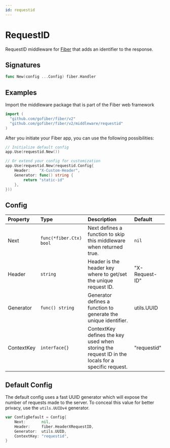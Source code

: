 ```yaml
---
id: requestid
---
```


# RequestID

RequestID middleware for [Fiber](https://github.com/gofiber/fiber) that adds an identifier to the response.

## Signatures

```go
func New(config ...Config) fiber.Handler
```

## Examples

Import the middleware package that is part of the Fiber web framework

```go
import (
  "github.com/gofiber/fiber/v2"
  "github.com/gofiber/fiber/v2/middleware/requestid"
)
```

After you initiate your Fiber app, you can use the following possibilities:

```go
// Initialize default config
app.Use(requestid.New())

// Or extend your config for customization
app.Use(requestid.New(requestid.Config{
    Header:    "X-Custom-Header",
    Generator: func() string {
        return "static-id"
    },
}))
```

## Config

| Property   | Type                    | Description                                                                                       | Default        |
|:-----------|:------------------------|:--------------------------------------------------------------------------------------------------|:---------------|
| Next       | `func(*fiber.Ctx) bool` | Next defines a function to skip this middleware when returned true.                               | `nil`          |
| Header     | `string`                | Header is the header key where to get/set the unique request ID.                                  | "X-Request-ID" |
| Generator  | `func() string`         | Generator defines a function to generate the unique identifier.                                   | utils.UUID     |
| ContextKey | `interface{}`           | ContextKey defines the key used when storing the request ID in the locals for a specific request. | "requestid"    |

## Default Config
The default config uses a fast UUID generator which will expose the number of
requests made to the server. To conceal this value for better privacy, use the
`utils.UUIDv4` generator.

```go
var ConfigDefault = Config{
    Next:       nil,
    Header:     fiber.HeaderXRequestID,
	Generator:  utils.UUID,
	ContextKey: "requestid",
}
```

